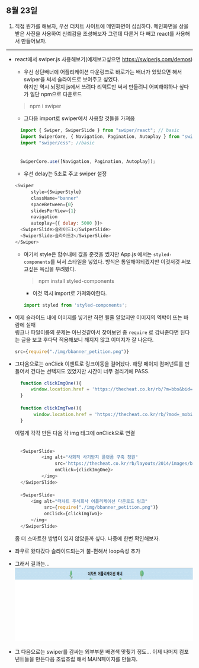 ## 8월 23일

1. 직접 뭔가를 해보자, 우선 더치트 사이트에 메인화면이 심심하다. 메인화면을 상을 받은 사진을 사용하여 신뢰감을 조성해보자 그런데 다른거 다 빼고 react를 사용해서 만들어보자.

---

- react에서 swiper.js 사용해보기(예제보고싶으면 https://swiperjs.com/demos)
  - 우선 상단배너에 어플리케이션 다운링크로 바로가는 배너가 있었으면 해서 swiper을 써서 슬라이드로 보여주고 싶었다.<br>하지만 역시 뇌정지 js에서 쓰려다 리액트만 써서 만들려니 어찌해야하나 싶다가 일단 npm으로 다운로드
  >   npm i swiper

    - 그다음 import로 swiper에서 사용할 것들을 가져옴
  ```javascript
    import { Swiper, SwiperSlide } from "swiper/react"; // basic
    import SwiperCore, { Navigation, Pagination, Autoplay } from "swiper";
    import "swiper/css"; //basic

    
    SwiperCore.use([Navigation, Pagination, Autoplay]);
  ```
  - 우선 delay는 5초로 주고 swiper 설정
  ```javascript
  <Swiper
        style={SwiperStyle}
        className="banner"
        spaceBetween={0}
        slidesPerView={1}
        navigation 
        autoplay={{ delay: 5000 }}>
    <SwiperSlide>슬라이드1</SwiperSlide>
    <SwiperSlide>슬라이드2</SwiperSlide>
  </Swiper>
  ```

  - 여기서 style은 함수내에 값을 준것을 썼지만 App.js 에서는 `styled-components`를 써서 스타일을 넣었다. 방식은 통일해야되겠지만 이것저것 써보고싶은 욕심을 부려봤다.
    > npm install styled-components
    -  이것 역시 import로 가져와야한다.
      ```javascript
    import styled from 'styled-components';
      ```

- 이제 슬라이드 내에 이미지를 넣기만 하면 될줄 알았지만 이미지의 엑박이 뜨는 바람에 실패<br> 링크나 파일이름의 문제는 아닌것같아서 찾아보던 중 `require` 로 감싸준다면 된다는 글을 보고 후다닥 적용해보니 깨지지 않고 이미지가 잘 나온다.

    ```javascript
    src={require("./img/bbanner_petition.png")} 
    ```

- 그다음으로는 onClick 이벤트로 링크이동을 걸어놨다. 해당 페이지 컴퍼넌트를 만들어서 건다는 선택지도 있었지만 시간이 너무 걸리기에 PASS. 
  ```javascript
    function clickImgOne(){
        window.location.href = 'https://thecheat.co.kr/rb/?m=bbs&bid=petition&mod=view&uid=3127786';
    }

    function clickImgTwo(){
         window.location.href = 'https://thecheat.co.kr/rb/?mod=_mobile';
    }
  ```

  이렇게 각각 만든 다음 각 img 태그에 onClick으로 연결

  ```javascript

    <SwiperSlide>
            <img alt="사회적 사기방지 플랫폼 구축 청원"
                 src='https://thecheat.co.kr/rb/layouts/2014/images/banner/20160701_banner_petition.png' 
                 onClick={clickImgOne}>
            </img>
    </SwiperSlide>

    <SwiperSlide>
        <img alt="더차트 주식회사 어플리케이션 다운로드 링크"
             src={require("./img/bbanner_petition.png")} 
             onClick={clickImgTwo}>
        </img>
    </SwiperSlide>
  ```

  좀 더 스마트한 방법이 있지 않았을까 싶다. 나중에 한번 확인해보자.

- 좌우로 왔다갔다 슬라이드되는거 불-편해서 loop속성 추가 

- 그래서 결과는...<br> <img src="https://github.com/Hyojongs/TIL/blob/master/8%EC%9B%94/%EA%B8%B0%EB%A1%9D%EC%9A%A9%EC%9D%B4%EB%AF%B8%EC%A7%80/banner.gif?raw=true" width="500" height="200" />



- 그 다음으로는 swiper를 감싸는 외부부분 배경색 맞췆기 정도... 이제 나머지 컴포넌트들을 만든다음 조립조립 해서 MAIN페이지를 만들자.